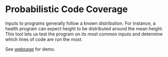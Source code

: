 # Probabilistic Code Coverage
Inputs to programs generally follow a known distribution. For instance, a health program can expect height to be distributed around the mean height. This tool lets us test the program on its most common inputs and determine which lines of code are run the most.

See [webpage](https://shannoding.github.io/ppl-coverage/) for demo.
